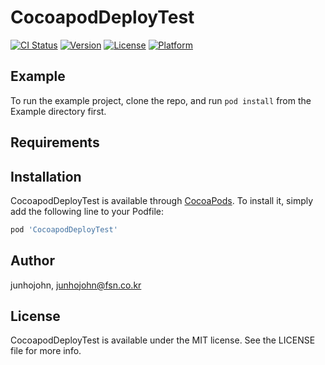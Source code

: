 # CocoapodDeployTest

[![CI Status](https://img.shields.io/travis/junhojohn/CocoapodDeployTest.svg?style=flat)](https://travis-ci.org/junhojohn/CocoapodDeployTest)
[![Version](https://img.shields.io/cocoapods/v/CocoapodDeployTest.svg?style=flat)](https://cocoapods.org/pods/CocoapodDeployTest)
[![License](https://img.shields.io/cocoapods/l/CocoapodDeployTest.svg?style=flat)](https://cocoapods.org/pods/CocoapodDeployTest)
[![Platform](https://img.shields.io/cocoapods/p/CocoapodDeployTest.svg?style=flat)](https://cocoapods.org/pods/CocoapodDeployTest)

## Example

To run the example project, clone the repo, and run `pod install` from the Example directory first.

## Requirements

## Installation

CocoapodDeployTest is available through [CocoaPods](https://cocoapods.org). To install
it, simply add the following line to your Podfile:

```ruby
pod 'CocoapodDeployTest'
```

## Author

junhojohn, junhojohn@fsn.co.kr

## License

CocoapodDeployTest is available under the MIT license. See the LICENSE file for more info.
